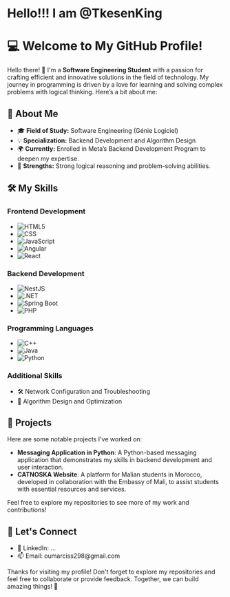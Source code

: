 # Hello!!! I am @TkesenKing 
# 💻 Welcome to My GitHub Profile!

Hello there! 👋 I'm a **Software Engineering Student** with a passion for crafting efficient and innovative solutions in the field of technology. My journey in programming is driven by a love for learning and solving complex problems with logical thinking. Here’s a bit about me:

## 🌟 About Me

- 🎓 **Field of Study:** Software Engineering (Génie Logiciel)
- 💡 **Specialization:** Backend Development and Algorithm Design
- 🌍 **Currently:** Enrolled in Meta’s Backend Development Program to deepen my expertise.
- 🧠 **Strengths:** Strong logical reasoning and problem-solving abilities.

## 🛠️ My Skills

### **Frontend Development**

- ![HTML5](https://img.shields.io/badge/HTML5-%23E34F26.svg?style=for-the-badge&logo=html5&logoColor=white)
- ![CSS](https://img.shields.io/badge/CSS3-%231572B6.svg?style=for-the-badge&logo=css3&logoColor=white)
- ![JavaScript](https://img.shields.io/badge/JavaScript-%23F7DF1E.svg?style=for-the-badge&logo=javascript&logoColor=black)
- ![Angular](https://img.shields.io/badge/Angular-DD0031.svg?style=for-the-badge&logo=angular&logoColor=white)
- ![React](https://img.shields.io/badge/React-20232A.svg?style=for-the-badge&logo=react&logoColor=61DAFB)

### **Backend Development**

- ![NestJS](https://img.shields.io/badge/NestJS-%23E0234E.svg?style=for-the-badge&logo=nestjs&logoColor=white)
- ![.NET](https://img.shields.io/badge/.NET-512BD4.svg?style=for-the-badge&logo=dotnet&logoColor=white)
- ![Spring Boot](https://img.shields.io/badge/Spring%20Boot-6DB33F.svg?style=for-the-badge&logo=springboot&logoColor=white)
- ![PHP](https://img.shields.io/badge/PHP-%23777BB4.svg?style=for-the-badge&logo=php&logoColor=white)

### **Programming Languages**

- ![C++](https://img.shields.io/badge/C++-%2300599C.svg?style=for-the-badge&logo=c%2B%2B&logoColor=white)
- ![Java](https://img.shields.io/badge/Java-%23ED8B00.svg?style=for-the-badge&logo=java&logoColor=white)
- ![Python](https://img.shields.io/badge/Python-%233776AB.svg?style=for-the-badge&logo=python&logoColor=white)

### **Additional Skills**

- 🛠️ Network Configuration and Troubleshooting
- 📐 Algorithm Design and Optimization

## 🚀 Projects

Here are some notable projects I've worked on:

- **Messaging Application in Python**: A Python-based messaging application that demonstrates my skills in backend development and user interaction.
- **CATNOSKA Website**: A platform for Malian students in Morocco, developed in collaboration with the Embassy of Mali, to assist students with essential resources and services.

Feel free to explore my repositories to see more of my work and contributions!

## 🔗 Let's Connect

- 💼 LinkedIn: ...
- 📫 Email: oumarciss298\@gmail.com

Thanks for visiting my profile! Don't forget to explore my repositories and feel free to collaborate or provide feedback. Together, we can build amazing things! 🚀



<!---
TksevenKing/TksevenKing is a ✨ special ✨ repository because its `README.md` (this file) appears on your GitHub profile.
You can click the Preview link to take a look at your changes.
--->
